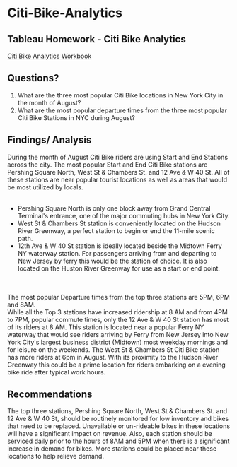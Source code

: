 # Citi-Bike-Analytics
## Tableau Homework - Citi Bike Analytics
[Citi Bike Analytics Workbook](https://public.tableau.com/app/profile/wesley.watkins/viz/CitiBikeAnalytics_16447258164960/CitiBikePresentation)

## Questions? 
1. What are the three most popular Citi Bike locations in New York City in the month of August? 
2. What are the most popular departure times from the three most popular Citi Bike Stations in NYC during August? 

## Findings/ Analysis
During the month of August Citi Bike riders are using Start and End Stations across the city. The most popular Start and End Citi Bike stations are Pershing Square North, West St & Chambers St. and 12 Ave & W 40 St. All of these stations are near popular tourist locations as well as areas that would be most utilized by locals. 
<br> 
<br>
- Pershing Square North is only one block away from Grand Central Terminal's entrance, one of the major commuting hubs in New York City. 
- West St & Chambers St station is conveniently located on the Hudson River Greenway, a perfect station to begin or end the 11-mile scenic path.
- 12th Ave & W 40 St station is ideally located beside the Midtown Ferry NY waterway station. For passengers arriving from and departing to New Jersey by ferry this would be the station of choice. It is also located on the Huston River Greenway for use as a start or end point.
<br>
<br>
The most popular Departure times from the top three stations are 5PM, 6PM and 8AM. <br>
While all the Top 3 stations have increased ridership at 8 AM and from 4PM to 7PM, popular commute times, only the 12 Ave & W 40 St station has most of its riders at 8 AM. This station is located near a popular Ferry NY waterway that would see riders arriving by Ferry from New Jersey into New York City's largest business district (Midtown) most weekday mornings and for leisure on the weekends. The West St & Chambers St Citi Bike station has more riders at 6pm in August. With its proximity to the Hudson River Greenway this could be a prime location for riders embarking on a evening bike ride after typical work hours. 

## Recommendations
The top three stations, Pershing Square North, West St & Chambers St. and 12 Ave & W 40 St, should be routinely monitored for low inventory and bikes that need to be replaced. Unavailable or un-rideable bikes in these locations will have a significant impact on revenue. Also, each station should be serviced daily prior to the hours of 8AM and 5PM when there is a significant increase in demand for bikes. More stations could be placed near these locations to help relieve demand. 

